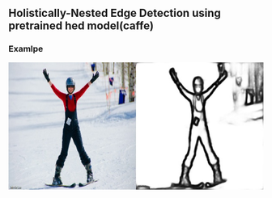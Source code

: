 ## Holistically-Nested Edge Detection using pretrained hed model(caffe)

### Examlpe

![](./sample-output.jpg)